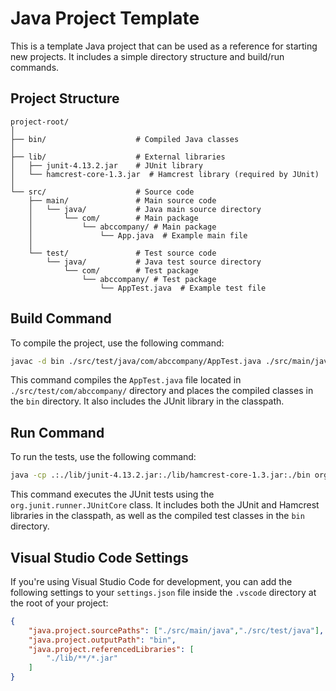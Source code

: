 # Java Project Template

This is a template Java project that can be used as a reference for starting new projects. It includes a simple directory structure and build/run commands.

## Project Structure

```
project-root/
│
├── bin/                    # Compiled Java classes
│
├── lib/                    # External libraries
│   ├── junit-4.13.2.jar    # JUnit library
│   └── hamcrest-core-1.3.jar  # Hamcrest library (required by JUnit)
│
└── src/                    # Source code
    ├── main/               # Main source code
    │   └── java/           # Java main source directory
    │       └── com/        # Main package
    │           └── abccompany/ # Main package
    │               └── App.java  # Example main file
    │
    └── test/               # Test source code
        └── java/           # Java test source directory
            └── com/        # Test package
                └── abccompany/ # Test package
                    └── AppTest.java  # Example test file
```

## Build Command

To compile the project, use the following command:

```bash
javac -d bin ./src/test/java/com/abccompany/AppTest.java ./src/main/java/com/abccompany/App.java -cp ./lib/junit-4.13.2.jar
```

This command compiles the `AppTest.java` file located in `./src/test/com/abccompany/` directory and places the compiled classes in the `bin` directory. It also includes the JUnit library in the classpath.

## Run Command

To run the tests, use the following command:

```bash
java -cp .:./lib/junit-4.13.2.jar:./lib/hamcrest-core-1.3.jar:./bin org.junit.runner.JUnitCore com.abccompany.AppTest
```

This command executes the JUnit tests using the `org.junit.runner.JUnitCore` class. It includes both the JUnit and Hamcrest libraries in the classpath, as well as the compiled test classes in the `bin` directory.

## Visual Studio Code Settings

If you're using Visual Studio Code for development, you can add the following settings to your `settings.json` file inside the `.vscode` directory at the root of your project:

```json
{
    "java.project.sourcePaths": ["./src/main/java","./src/test/java"],
    "java.project.outputPath": "bin",
    "java.project.referencedLibraries": [
        "./lib/**/*.jar"
    ]
}
```